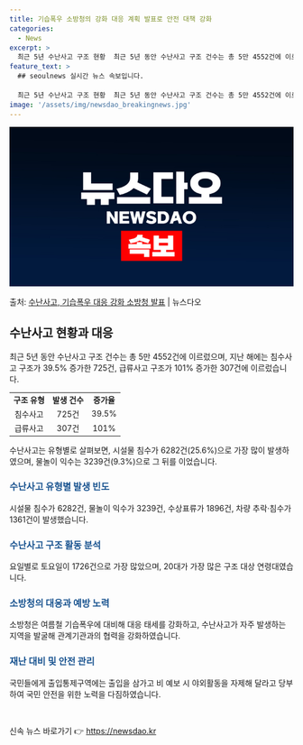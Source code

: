 ```yaml
---
title: 기습폭우 소방청의 강화 대응 계획 발표로 안전 대책 강화
categories:
  - News
excerpt: >
  최근 5년 수난사고 구조 현황  최근 5년 동안 수난사고 구조 건수는 총 5만 4552건에 이르렀습니다. 지…
feature_text: >
  ## seoulnews 실시간 뉴스 속보입니다.

  최근 5년 수난사고 구조 현황  최근 5년 동안 수난사고 구조 건수는 총 5만 4552건에 이르렀습니다. 지…
image: '/assets/img/newsdao_breakingnews.jpg'
---
```


![뉴스다오 속보](/assets/img/newsdao_breakingnews.jpg)

<p>출처: <a href="https://newsdao.kr/4674" rel="dofollow">수난사고, 기습폭우 대응 강화 소방청 발표</a> | 뉴스다오</p>

<h2 data-ke-size="size26">수난사고 현황과 대응</h2>
<p data-ke-size="size16">최근 5년 동안 수난사고 구조 건수는 총 5만 4552건에 이르렀으며, 지난 해에는 침수사고 구조가 39.5% 증가한 725건, 급류사고 구조가 101% 증가한 307건에 이르렀습니다.</p>
<table>
  <tr>
    <td style="text-align: center; height: 17px;"><b>구조 유형</b></td>
    <td style="text-align: center; height: 17px;"><b>발생 건수</b></td>
    <td style="text-align: center; height: 17px;"><b>증가율</b></td>
  </tr>
  <tr>
    <td style="text-align: center; height: 17px;">침수사고</td>
    <td style="text-align: center; height: 17px;">725건</td>
    <td style="text-align: center; height: 17px;">39.5%</td>
  </tr>
  <tr>
    <td style="text-align: center; height: 17px;">급류사고</td>
    <td style="text-align: center; height: 17px;">307건</td>
    <td style="text-align: center; height: 17px;">101%</td>
  </tr>
</table>
<p data-ke-size="size16">수난사고는 유형별로 살펴보면, 시설물 침수가 6282건(25.6%)으로 가장 많이 발생하였으며, 물놀이 익수는 3239건(9.3%)으로 그 뒤를 이었습니다.</p>
<h3><b><span style="color: #1a5490;">수난사고 유형별 발생 빈도</span></b></h3>
<p data-ke-size="size16">시설물 침수가 6282건, 물놀이 익수가 3239건, 수상표류가 1896건, 차량 추락·침수가 1361건이 발생했습니다.</p>
<h3><b><span style="color: #1a5490;">수난사고 구조 활동 분석</span></b></h3>
<p data-ke-size="size16">요일별로 토요일이 1726건으로 가장 많았으며, 20대가 가장 많은 구조 대상 연령대였습니다.</p>
<h3><b><span style="color: #1a5490;">소방청의 대응과 예방 노력</span></b></h3>
<p data-ke-size="size16">소방청은 여름철 기습폭우에 대비해 대응 태세를 강화하고, 수난사고가 자주 발생하는 지역을 발굴해 관계기관과의 협력을 강화하였습니다.</p>
<h3><b><span style="color: #1a5490;">재난 대비 및 안전 관리</span></b></h3>
<p data-ke-size="size16">국민들에게 출입통제구역에는 출입을 삼가고 비 예보 시 야외활동을 자제해 달라고 당부하여 국민 안전을 위한 노력을 다짐하였습니다.</p>
<p data-ke-size="size16">&nbsp;</p> 

신속 뉴스 바로가기 👉 <a href="https://newsdao.kr" rel="dofollow">https://newsdao.kr</a>


